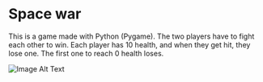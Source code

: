 # Space war
This is a game made with Python (Pygame). The two players have to fight each other to win. Each player has 10 health, and when they get hit, they lose one. The first one to reach 0 health loses.


![Image Alt Text](https://github.com/Aliiiiii404/spaceship-game/tree/main/assets/space-war.png)

